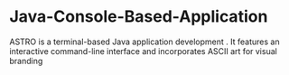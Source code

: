 # Java-Console-Based-Application
ASTRO is a terminal-based Java application development . It features an interactive command-line interface and incorporates ASCII art for visual branding
